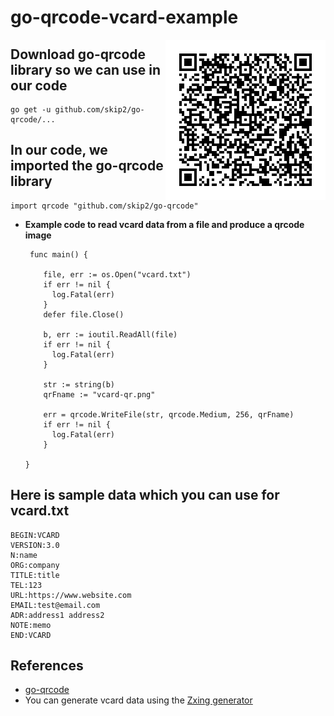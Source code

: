 # go-qrcode-vcard-example #

<img src='./src/vcard-qr.png' align='right'>

## Download go-qrcode library so we can use in our code

    go get -u github.com/skip2/go-qrcode/...

## In our code, we imported the go-qrcode library

    import qrcode "github.com/skip2/go-qrcode"

- **Example code to read vcard data from a file and produce a qrcode image**

       func main() {

          file, err := os.Open("vcard.txt")
          if err != nil {
            log.Fatal(err)
          }
          defer file.Close()

          b, err := ioutil.ReadAll(file)
          if err != nil {
            log.Fatal(err)
          }

          str := string(b)
          qrFname := "vcard-qr.png"

          err = qrcode.WriteFile(str, qrcode.Medium, 256, qrFname)
          if err != nil {
            log.Fatal(err)
          }

      }


## Here is sample data which you can use for vcard.txt

    BEGIN:VCARD
    VERSION:3.0
    N:name
    ORG:company
    TITLE:title
    TEL:123
    URL:https://www.website.com
    EMAIL:test@email.com
    ADR:address1 address2
    NOTE:memo
    END:VCARD


## References

- [go-qrcode](https://github.com/skip2/go-qrcode)
- You can generate vcard data using the [Zxing generator](http://zxing.appspot.com/generator/)